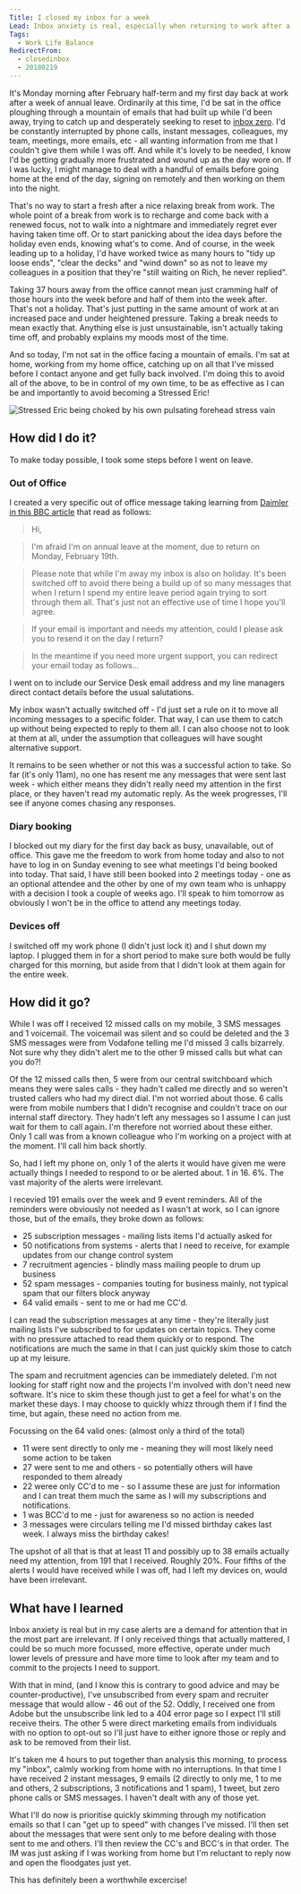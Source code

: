 ```yaml
---
Title: I closed my inbox for a week
Lead: Inbox anxiety is real, especially when returning to work after a holiday. I decided to take action recently and here's how I got on.
Tags:
  - Work Life Balance
RedirectFrom:
  - closedinbox
  - 20180219
---
```


It's Monday morning after February half-term and my first day back at work after a week of annual leave. Ordinarily at this time, I'd be sat in the office ploughing through a mountain of emails that had built up while I'd been away, trying to catch up and desperately seeking to reset to [inbox zero](http://whatis.techtarget.com/definition/inbox-zero). I'd be constantly interrupted by phone calls, instant messages, colleagues, my team, meetings, more emails, etc - all wanting information from me that I couldn't give them while I was off. And while it's lovely to be needed, I know I'd be getting gradually more frustrated and wound up as the day wore on. If I was lucky, I might manage to deal with a handful of emails before going home at the end of the day, signing on remotely and then working on them into the night.

That's no way to start a fresh after a nice relaxing break from work. The whole point of a break from work is to recharge and come back with a renewed focus, not to walk into a nightmare and immediately regret ever having taken time off. Or to start panicking about the idea days before the holiday even ends, knowing what's to come. And of course, in the week leading up to a holiday, I'd have worked twice as many hours to "tidy up loose ends", "clear the decks" and "wind down" so as not to leave my colleagues in a position that they're "still waiting on Rich, he never replied".

Taking 37 hours away from the office cannot mean just cramming half of those hours into the week before and half of them into the week after. That's not a holiday. That's just putting in the same amount of work at an increased pace and under heightened pressure. Taking a break needs to mean exactly that. Anything else is just unsustainable, isn't actually taking time off, and probably explains my moods most of the time.

And so today, I'm not sat in the office facing a mountain of emails. I'm sat at home, working from my home office, catching up on all that I've missed before I contact anyone and get fully back involved. I'm doing this to avoid all of the above, to be in control of my own time, to be as effective as I can be and importantly to avoid becoming a Stressed Eric!

![Stressed Eric being choked by his own pulsating forehead stress vain](/assets/images/2018-02-19-stressed-eric.jpg)

## How did I do it?

To make today possible, I took some steps before I went on leave.

### Out of Office

I created a very specific out of office message taking learning from [Daimler in this BBC article](http://www.bbc.co.uk/news/magazine-28786117) that read as follows:

>Hi,

> I'm afraid I'm on annual leave at the moment, due to return on Monday, February 19th.

> Please note that while I'm away my inbox is also on holiday. It's been switched off to avoid there being a build up of so many messages that when I return I spend my entire leave period again trying to sort through them all. That's just not an effective use of time I hope you'll agree.

> If your email is important and needs my attention, could I please ask you to resend it on the day I return?

> In the meantime if you need more urgent support, you can redirect your email today as follows...

I went on to include our Service Desk email address and my line managers direct contact details before the usual salutations. 

My inbox wasn't actually switched off - I'd just set a rule on it to move all incoming messages to a specific folder. That way, I can use them to catch up without being expected to reply to them all. I can also choose not to look at them at all, under the assumption that colleagues will have sought alternative support. 

It remains to be seen whether or not this was a successful action to take. So far (it's only 11am), no one has resent me any messages that were sent last week - which either means they didn't really need my attention in the first place, or they haven't read my automatic reply. As the week progresses, I'll see if anyone comes chasing any responses. 

### Diary booking

I blocked out my diary for the first day back as busy, unavailable, out of office. This gave me the freedom to work from home today and also to not have to log in on Sunday evening to see what meetings I'd being booked into today. That said, I have still been booked into 2 meetings today - one as an optional attendee and the other by one of my own team who is unhappy with a decision I took a couple of weeks ago. I'll speak to him tomorrow as obviously I won't be in the office to attend any meetings today.

### Devices off

I switched off my work phone (I didn't just lock it) and I shut down my laptop. I plugged them in for a short period to make sure both would be fully charged for this morning, but aside from that I didn't look at them again for the entire week.

## How did it go?

While I was off I received 12 missed calls on my mobile, 3 SMS messages and 1 voicemail. The voicemail was silent and so could be deleted and the 3 SMS messages were from Vodafone telling me I'd missed 3 calls bizarrely. Not sure why they didn't alert me to the other 9 missed calls but what can you do?!

Of the 12 missed calls then, 5 were from our central switchboard which means they were sales calls - they hadn't called me directly and so weren't trusted callers who had my direct dial. I'm not worried about those. 6 calls were from mobile numbers that I didn't recognise and couldn't trace on our internal staff directory. They hadn't left any messages so I assume I can just wait for them to call again. I'm therefore not worried about these either. Only 1 call was from a known colleague who I'm working on a project with at the moment. I'll call him back shortly.

So, had I left my phone on, only 1 of the alerts it would have given me were actually things I needed to respond to or be alerted about. 1 in 16. 6%. The vast majority of the alerts were irrelevant.

I recevied 191 emails over the week and 9 event reminders. All of the reminders were obviously not needed as I wasn't at work, so I can ignore those, but of the emails, they broke down as follows:

* 25 subscription messages - mailing lists items I'd actually asked for
* 50 notifications from systems - alerts that I need to receive, for example updates from our change control system
* 7 recruitment agencies - blindly mass mailing people to drum up business
* 52 spam messages - companies touting for business mainly, not typical spam that our filters block anyway
* 64 valid emails - sent to me or had me CC'd.

I can read the subscription messages at any time - they're literally just mailing lists I've subscribed to for updates on certain topics. They come with no pressure attached to read them quickly or to respond. The notifications are much the same in that I can just quickly skim those to catch up at my leisure.

The spam and recruitment agencies can be immediately deleted. I'm not looking for staff right now and the projects I'm involved with don't need new software. It's nice to skim these though just to get a feel for what's on the market these days. I may choose to quickly whizz through them if I find the time, but again, these need no action from me.

Focussing on the 64 valid ones: (almost only a third of the total)

* 11 were sent directly to only me - meaning they will most likely need some action to be taken
* 27 were sent to me and others - so potentially others will have responded to them already
* 22 weree only CC'd to me - so I assume these are just for information and I can treat them much the same as I will my subscriptions and notifications. 
* 1 was BCC'd to me - just for awareness so no action is needed
* 3 messages were circulars telling me I'd missed birthday cakes last week. I always miss the birthday cakes!

The upshot of all that is that at least 11 and possibly up to 38 emails actually need my attention, from 191 that I received. Roughly 20%. Four fifths of the alerts I would have received while I was off, had I left my devices on, would have been irrelevant.

## What have I learned

Inbox anxiety is real but in my case alerts are a demand for attention that in the most part are irrelevant. If I only received things that actually mattered, I could be so much more focussed, more effective, operate under much lower levels of pressure and have more time to look after my team and to commit to the projects I need to support.

With that in mind, (and I know this is contrary to good advice and may be counter-productive), I've unsubscribed from every spam and recruiter message that would allow - 46 out of the 52. Oddly, I received one from Adobe but the unsubscribe link led to a 404 error page so I expect I'll still receive theirs. The other 5 were direct marketing emails from individuals with no option to opt-out so I'll just have to either ignore those or reply and ask to be removed from their list.

It's taken me 4 hours to put together than analysis this morning, to process my "inbox", calmly working from home with no interruptions. In that time I have received 2 instant messages, 9 emails (2 directly to only me, 1 to me and others, 2 subscriptions, 3 notifications and 1 spam), 1 tweet, but zero phone calls or SMS messages. I haven't dealt with any of those yet.

What I'll do now is prioritise quickly skimming through my notification emails so that I can "get up to speed" with changes I've missed. I'll then set about the messages that were sent only to me before dealing with those sent to me and others. I'll then review the CC's and BCC's in that order. The IM was just asking if I was working from home but I'm reluctant to reply now and open the floodgates just yet.

This has definitely been a worthwhile excercise!